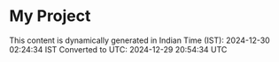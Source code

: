 # My Project

This content is dynamically generated in Indian Time (IST): 2024-12-30 02:24:34 IST
Converted to UTC: 2024-12-29 20:54:34 UTC
